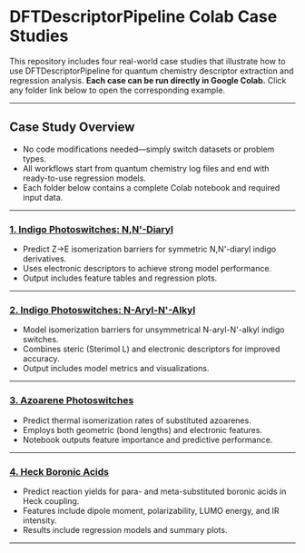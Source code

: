 # DFTDescriptorPipeline Colab Case Studies

This repository includes four real-world case studies that illustrate how to use DFTDescriptorPipeline for quantum chemistry descriptor extraction and regression analysis.
**Each case can be run directly in Google Colab.** Click any folder link below to open the corresponding example.

---

## Case Study Overview

* No code modifications needed—simply switch datasets or problem types.
* All workflows start from quantum chemistry log files and end with ready-to-use regression models.
* Each folder below contains a complete Colab notebook and required input data.

---

### [1. Indigo Photoswitches: N,N'-Diaryl](indigo_diaryl/)

* Predict Z→E isomerization barriers for symmetric N,N'-diaryl indigo derivatives.
* Uses electronic descriptors to achieve strong model performance.
* Output includes feature tables and regression plots.

---

### [2. Indigo Photoswitches: N-Aryl-N'-Alkyl](indigo_aryl_alkyl/)

* Model isomerization barriers for unsymmetrical N-aryl-N'-alkyl indigo switches.
* Combines steric (Sterimol L) and electronic descriptors for improved accuracy.
* Output includes model metrics and visualizations.

---

### [3. Azoarene Photoswitches](azoarene/)

* Predict thermal isomerization rates of substituted azoarenes.
* Employs both geometric (bond lengths) and electronic features.
* Notebook outputs feature importance and predictive performance.

---

### [4. Heck Boronic Acids](heck_boronic_acids/)

* Predict reaction yields for para- and meta-substituted boronic acids in Heck coupling.
* Features include dipole moment, polarizability, LUMO energy, and IR intensity.
* Results include regression models and summary plots.

---